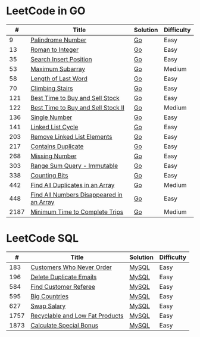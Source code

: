LeetCode in GO
========

| #    | Title | Solution | Difficulty |
|-----| ----- | -------- | ---------- |
| 9    |[Palindrome Number](https://leetcode.com/problems/palindrome-number/)|[Go](https://github.com/teifikov/Leetcode/blob/main/problems/9.%20Palindrome%20Number.go)|Easy|
| 13   |[Roman to Integer](https://leetcode.com/problems/roman-to-integer/)|[Go](https://github.com/teifikov/Leetcode/blob/main/problems/13.RomantoInteger.go)|Easy|
| 35   |[Search Insert Position](https://leetcode.com/problems/search-insert-position/)|[Go](https://github.com/teifikov/Leetcode/blob/main/problems/35.SearchInsertPosition.go)|Easy|
| 53   |[Maximum Subarray](https://leetcode.com/problems/maximum-subarray/)|[Go](https://github.com/teifikov/Leetcode/blob/main/problems/53.%20Maximum%20Subarray.go)|Medium|
| 58   |[Length of Last Word](https://leetcode.com/problems/length-of-last-word/)|[Go](https://github.com/teifikov/Leetcode/blob/main/problems/58.LengthofLastWord.go)|Easy|
| 70   |[Climbing Stairs](https://leetcode.com/problems/climbing-stairs/)|[Go](https://github.com/teifikov/Leetcode/blob/main/problems/70.%20Climbing%20Stairs.go)|Easy|
| 121  |[Best Time to Buy and Sell Stock](https://leetcode.com/problems/best-time-to-buy-and-sell-stock/)|[Go](https://github.com/teifikov/Leetcode/blob/main/problems/121.%20Best%20Time%20to%20Buy%20and%20Sell%20Stock.go)|Easy|
| 122  |[Best Time to Buy and Sell Stock II](https://leetcode.com/problems/best-time-to-buy-and-sell-stock-ii/)|[Go](https://github.com/teifikov/Leetcode/blob/main/problems/122.%20Best%20Time%20to%20Buy%20and%20Sell%20Stock%20II.go)|Medium|
| 136  |[Single Number](https://leetcode.com/problems/single-number/)|[Go](https://github.com/teifikov/Leetcode/blob/main/problems/136.%20Single%20Number.go)|Easy|
| 141  |[Linked List Cycle](https://leetcode.com/problems/linked-list-cycle/)|[Go](https://github.com/teifikov/Leetcode/blob/main/problems/141.%20Linked%20List%20Cycle.go)|Easy|
| 203  |[Remove Linked List Elements](https://leetcode.com/problems/remove-linked-list-elements/)|[Go](https://github.com/teifikov/Leetcode/blob/main/problems/203.%20Remove%20Linked%20List%20Elements.go)|Easy|
| 217  |[Contains Duplicate](https://leetcode.com/problems/contains-duplicate/)|[Go](https://github.com/teifikov/Leetcode/blob/main/problems/217.%20Contains%20Duplicate.go)|Easy|
| 268  |[Missing Number](https://leetcode.com/problems/missing-number/)|[Go](https://github.com/teifikov/Leetcode/blob/main/problems/268.%20Missing%20Number.go)|Easy|
| 303  |[Range Sum Query - Immutable](https://leetcode.com/problems/range-sum-query-immutable/)|[Go](https://github.com/teifikov/Leetcode/blob/main/problems/303.%20Range%20Sum%20Query%20-%20Immutable.go)|Easy|
| 338  |[Counting Bits](https://leetcode.com/problems/counting-bits/description/)|[Go](https://github.com/teifikov/Leetcode/blob/main/problems/338.%20Counting%20Bits.go)|Easy|
| 442  |[Find All Duplicates in an Array](https://leetcode.com/problems/find-all-duplicates-in-an-array/)|[Go](https://github.com/teifikov/Leetcode/blob/main/problems/442.%20Find%20All%20Duplicates%20in%20an%20Array.go)|Medium|
| 448  |[Find All Numbers Disappeared in an Array](https://leetcode.com/problems/find-all-numbers-disappeared-in-an-array/)|[Go](https://github.com/teifikov/Leetcode/blob/main/problems/448.%20Find%20All%20Numbers%20Disappeared%20in%20an%20Array.go)|Easy|
| 2187 |[Minimum Time to Complete Trips](https://leetcode.com/problems/minimum-time-to-complete-trips/)|[Go](https://github.com/teifikov/Leetcode/blob/main/problems/2187.%20Minimum%20Time%20to%20Complete%20Trips.go)|Medium|



LeetCode SQL
========

| #    | Title                                                                                         | Solution | Difficulty |
|------|-----------------------------------------------------------------------------------------------|---------| ---------- |
| 183  |[Customers Who Never Order](https://leetcode.com/problems/customers-who-never-order/)          |[MySQL](https://github.com/teifikov/Leetcode/blob/main/problems/183.%20Customers%20Who%20Never%20Order.sql)|Easy|
|196|[Delete Duplicate Emails](https://leetcode.com/problems/delete-duplicate-emails/)|[MySQL]()|Easy|
| 584  |[Find Customer Referee](https://leetcode.com/problems/find-customer-referee/)                  |[MySQL](https://github.com/teifikov/Leetcode/blob/main/problems/584.%20Find%20Customer%20Referee.sql)|Easy|
| 595  |[Big Countries](https://leetcode.com/problems/big-countries/)                                  |[MySQL](https://github.com/teifikov/Leetcode/blob/main/problems/595.%20Big%20Countries.sql)|Easy|
|627|[Swap Salary](https://leetcode.com/problems/swap-salary/)|[MySQL]()|Easy|
| 1757 |[Recyclable and Low Fat Products](https://leetcode.com/problems/recyclable-and-low-fat-products/) |[MySQL](https://github.com/teifikov/Leetcode/blob/main/problems/1757.%20Recyclable%20and%20Low%20Fat%20Products.sql)|Easy|
|1873|[Calculate Special Bonus](https://leetcode.com/problems/calculate-special-bonus/)|[MySQL]()|Easy|


